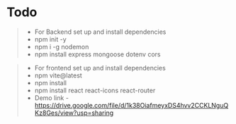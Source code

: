 # Todo
> * For Backend set up and install dependencies
> * npm init -y
> * npm i -g nodemon
> * npm install express mongoose dotenv cors

> * For frontend set up and install dependencies
> * npm vite@latest
> * npm install 
> * npm install react react-icons react-router 
> * Demo link - https://drive.google.com/file/d/1k38OiafmeyxDS4hvv2CCKLNguQKz8Ges/view?usp=sharing

